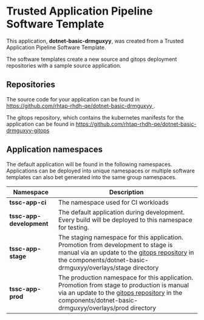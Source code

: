 # Trusted Application Pipeline Software Template

This application, **dotnet-basic-drmguxyy**, was created from a Trusted Application Pipeline Software Template.

The software templates create a new source and gitops deployment repositories with a sample source application. 

## Repositories

The source code for your application can be found in [https://github.com/rhtap-rhdh-qe/dotnet-basic-drmguxyy ](https://github.com/rhtap-rhdh-qe/dotnet-basic-drmguxyy ).
 
The gitops repository, which contains the kubernetes manifests for the application can be found in 
[https://github.com/rhtap-rhdh-qe/dotnet-basic-drmguxyy-gitops ](https://github.com/rhtap-rhdh-qe/dotnet-basic-drmguxyy-gitops ) 

## Application namespaces 

The default application will be found in the following namespaces. Applications can be deployed into unique namespaces or multiple software templates can also bet generated into the same group namespaces.  

|  Namespace   |  Description   |  
| -------- | -------- |
| **tssc-app-ci** | The namespace used for CI workloads |
| **tssc-app-development** | The default application during development. Every build will be deployed to this namespace for testing. |
| **tssc-app-stage** | The staging namespace for this application. Promotion from development to stage is manual via an update to the [gitops repository](https://github.com/rhtap-rhdh-qe/dotnet-basic-drmguxyy-gitops ) in the components/dotnet-basic-drmguxyy/overlays/stage directory |
| **tssc-app-prod** | The production namespace for this application. Promotion from stage to production is manual via an update to the [gitops repository](https://github.com/rhtap-rhdh-qe/dotnet-basic-drmguxyy-gitops ) in the components/dotnet-basic-drmguxyy/overlays/prod directory |